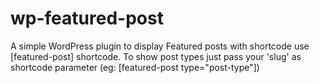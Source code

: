 # wp-featured-post
A simple WordPress plugin to display Featured posts with shortcode
use [featured-post] shortcode. To show post types just pass your 'slug' as shortcode parameter (eg: [featured-post type="post-type"])

